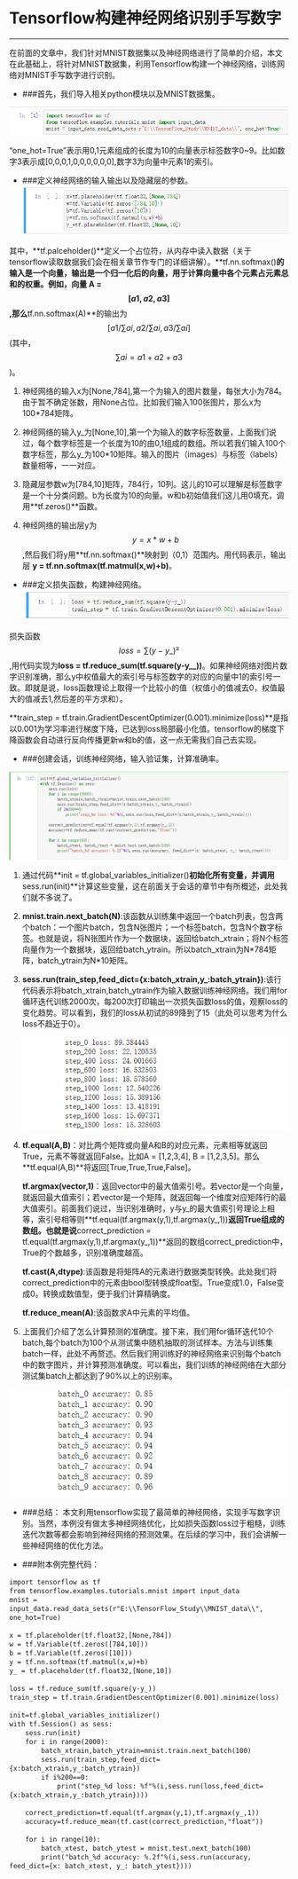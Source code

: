 # Tensorflow构建神经网络识别手写数字
---
在前面的文章中，我们针对MNIST数据集以及神经网络进行了简单的介绍，本文在此基础上，将针对MNIST数据集，利用Tensorflow构建一个神经网络，训练网络对MNIST手写数字进行识别。

* ###首先，我们导入相关python模块以及MNIST数据集。

![](/assets/TIM截图20180501004018.png)

“one_hot=True”表示用0,1元素组成的长度为10的向量表示标签数字0~9。比如数字3表示成[0,0,0,1,0,0,0,0,0,0],数字3为向量中元素1的索引。

* ###定义神经网络的输入输出以及隐藏层的参数。
![](/assets/微信截图_20180509144728.png)

其中，**tf.palceholder()**定义一个占位符，从内存中读入数据（关于tensorflow读取数据我们会在相关章节作专门的详细讲解）。**tf.nn.softmax()**的输入是一个向量，输出是一个归一化后的向量，用于计算向量中各个元素占元素总和的权重。例如，向量 A = $$[a1, a2, a3]$$,那么**tf.nn.softmax(A)**的输出为$$[a1/∑ai, a2/∑ai,a3/∑ai]$$(其中，$$∑ai = a1 + a2 +a3$$)。

1. 神经网络的输入x为[None,784],第一个为输入的图片数量，每张大小为784。由于暂不确定张数，用None占位。比如我们输入100张图片，那么x为100*784矩阵。

2. 神经网络的输入y\_为[None,10],第一个为输入的数字标签数量，上面我们说过，每个数字标签是一个长度为10的由0,1组成的数组。所以若我们输入100个数字标签，那么y\_为100*10矩阵。输入的图片（images）与标签（labels）数量相等，一一对应。

3. 隐藏层参数w为[784,10]矩阵，784行，10列。这儿的10可以理解是标签数字是一个十分类问题。b为长度为10的向量。w和b初始值我们这儿用0填充，调用**tf.zeros()**函数。
4. 神经网络的输出层y为 $$y = x*w + b$$,然后我们将y用**tf.nn.softmax()**映射到（0,1）范围内。用代码表示，输出层 **y = tf.nn.softmax(tf.matmul(x,w)+b)**。


* ###定义损失函数，构建神经网络。
![](/assets/微信截图_20180509202308.png)

损失函数 $$loss = ∑(y-y\_)²$$,用代码实现为**loss = tf.reduce_sum(tf.square(y-y__))**。如果神经网络对图片数字识别准确，那么y中权值最大的索引号与标签数字的对应的向量中1的索引号一致。即就是说，loss函数理论上取得一个比较小的值（权值小的值减去0，权值最大的值减去1,然后差的平方求和）。

**train_step =  tf.train.GradientDescentOptimizer(0.001).minimize(loss)**是指以0.001为学习率进行梯度下降，已达到loss局部最小化值。tensorflow的梯度下降函数会自动进行反向传播更新w和b的值，这一点无需我们自己去实现。

* ###创建会话，训练神经网络，输入验证集，计算准确率。

![](/assets/微信截图_20180510011041.png)


1. 通过代码**init = tf.global_variables_initializer()**初始化所有变量，并调用**sess.run(init)**计算这些变量，这在前面关于会话的章节中有所概述，此处我们就不多说了。

2. **mnist.train.next_batch(N)**:该函数从训练集中返回一个batch列表，包含两个batch：一个图片batch，包含N张图片；一个标签batch，包含N个数字标签。也就是说，将N张图片作为一个数据块，返回给batch\_xtrain；将N个标签向量作为一个数据块，返回给batch\_ytrain。所以batch\_xtrain为N\*784矩阵，batch\_ytrain为N\*10矩阵。

3. **sess.run(train_step,feed_dict={x:batch_xtrain,y_:batch_ytrain})**:该行代码表示将batch_xtrain,batch_ytrain作为输入数据训练神经网络。我们用for循环迭代训练2000次，每200次打印输出一次损失函数loss的值，观察loss的变化趋势。可以看到，我们的loss从初试的89降到了15（此处可以思考为什么loss不趋近于0）。

    ![](/assets/微信截图_20180510013756.png)

4. **tf.equal(A,B)**：对比两个矩阵或向量A和B的对应元素，元素相等就返回True，元素不等就返回False。比如A = [1,2,3,4], B = [1,2,3,5]。那么**tf.equal(A,B)**将返回[True,True,True,False]。

   **tf.argmax(vector,1)**：返回vector中的最大值索引号。若vector是一个向量，就返回最大值索引；若vector是一个矩阵，就返回每一个维度对应矩阵行的最大值索引。前面我们说过，当识别准确时，y与y\_的最大值索引号理论上相等，索引号相等则**tf.equal(tf.argmax(y,1),tf.argmax(y_,1))**返回True组成的数组。也就是说**correct\_prediction = tf.equal(tf.argmax(y,1),tf.argmax(y_,1))**返回的数组correct\_prediction中，True的个数越多，识别准确度越高。
   
   **tf.cast(A,dtype)**:该函数是将矩阵A的元素进行数据类型转换。此处我们将correct\_prediction中的元素由bool型转换成float型。True变成1.0，False变成0。转换成数值型，便于我们计算精确度。
   
   **tf.reduce_mean(A)**:该函数求A中元素的平均值。
  
5. 上面我们介绍了怎么计算预测的准确度。接下来，我们用for循环迭代10个batch,每个batch为100个从测试集中随机抽取的测试样本。方法与训练集batch一样，此处不再赘述。然后我们用训练好的神经网络来识别每个batch中的数字图片，并计算预测准确度。可以看出，我们训练的神经网络在大部分测试集batch上都达到了90%以上的识别率。

![](/assets/微信截图_20180510021011.png)

* ###总结：
本文利用tensorflow实现了最简单的神经网络，实现手写数字识别。当然，本例没有做太多神经网络优化，比如损失函数loss过于粗糙，训练迭代次数等都会影响到神经网络的预测效果。在后续的学习中，我们会讲解一些神经网络的优化方法。

* ###附本例完整代码：

```
import tensorflow as tf
from tensorflow.examples.tutorials.mnist import input_data
mnist = input_data.read_data_sets(r"E:\\TensorFlow_Study\\MNIST_data\\", one_hot=True)

x = tf.placeholder(tf.float32,[None,784])
w = tf.Variable(tf.zeros([784,10]))
b = tf.Variable(tf.zeros([10]))
y = tf.nn.softmax(tf.matmul(x,w)+b)
y_ = tf.placeholder(tf.float32,[None,10])

loss = tf.reduce_sum(tf.square(y-y_))
train_step = tf.train.GradientDescentOptimizer(0.001).minimize(loss)

init=tf.global_variables_initializer()
with tf.Session() as sess:
    sess.run(init)
    for i in range(2000):
        batch_xtrain,batch_ytrain=mnist.train.next_batch(100)
        sess.run(train_step,feed_dict={x:batch_xtrain,y_:batch_ytrain})
        if i%200==0:
            print("step_%d loss: %f"%(i,sess.run(loss,feed_dict={x:batch_xtrain,y_:batch_ytrain})))
            
    correct_prediction=tf.equal(tf.argmax(y,1),tf.argmax(y_,1))
    accuracy=tf.reduce_mean(tf.cast(correct_prediction,"float"))
    
    for i in range(10):
        batch_xtest, batch_ytest = mnist.test.next_batch(100)
        print("batch_%d accuracy: %.2f"%(i,sess.run(accuracy, feed_dict={x: batch_xtest, y_: batch_ytest})))

```

